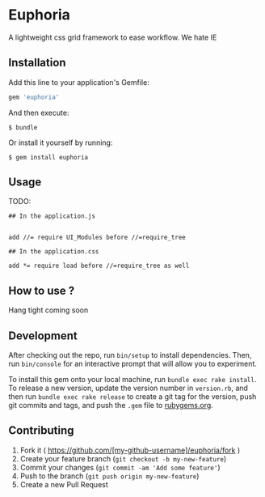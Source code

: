 # Euphoria

A lightweight css grid framework to ease workflow. We hate IE

## Installation

Add this line to your application's Gemfile:

```ruby 
gem 'euphoria'

```

And then execute:

    $ bundle

Or install it yourself by running:

    $ gem install euphoria

## Usage

TODO: 

	## In the application.js 


	add //= require UI_Modules before //=require_tree

	## In the application.css 

	add *= require load before //=require_tree as well


## How to use ? 

Hang tight coming soon

## Development

After checking out the repo, run `bin/setup` to install dependencies. Then, run `bin/console` for an interactive prompt that will allow you to experiment.

To install this gem onto your local machine, run `bundle exec rake install`. To release a new version, update the version number in `version.rb`, and then run `bundle exec rake release` to create a git tag for the version, push git commits and tags, and push the `.gem` file to [rubygems.org](https://rubygems.org).

## Contributing

1. Fork it ( https://github.com/[my-github-username]/euphoria/fork )
2. Create your feature branch (`git checkout -b my-new-feature`)
3. Commit your changes (`git commit -am 'Add some feature'`)
4. Push to the branch (`git push origin my-new-feature`)
5. Create a new Pull Request
